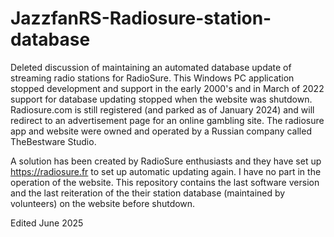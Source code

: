 # JazzfanRS-Radiosure-station-database
Deleted discussion of maintaining an automated database update of streaming radio stations for RadioSure. This Windows PC application stopped development and support in the early 2000's and in March of 2022 support for database updating stopped when the website was shutdown. Radiosure.com is still registered (and parked as of January 2024) and will redirect to an advertisement page for an online gambling site. The radiosure app and website were owned and operated by a Russian company called TheBestware Studio.

A solution has been created by RadioSure enthusiasts and they have set up https://radiosure.fr to set up automatic updating again. I have no part in the operation of the website.
This repository contains the last software version and the last reiteration of the their station database (maintained by volunteers) on the website before shutdown.

Edited June 2025
